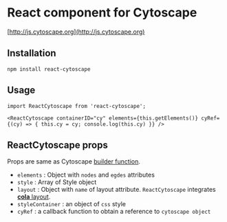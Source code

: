 # React component for Cytoscape

[http://js.cytoscape.org](http://js.cytoscape.org)

## Installation

`npm install react-cytoscape`

## Usage

```react
import ReactCytoscape from 'react-cytoscape';

<ReactCytoscape containerID="cy" elements={this.getElements()} cyRef={(cy) => { this.cy = cy; console.log(this.cy) }} />

```

## ReactCytoscape props

Props are same as Cytoscape [builder function](http://js.cytoscape.org/#notation/elements-json).

* `elements` : Object with `nodes` and `egdes`  attributes
* `style` : Array of Style object
* `layout` : Object with `name` of layout attribute. `ReactCytoscape` integrates [**cola** layout](https://github.com/cytoscape/cytoscape.js-cola).
* `styleContainer` : an object of `css` style
* `cyRef` : a callback function to obtain a reference to `cytoscape object`
